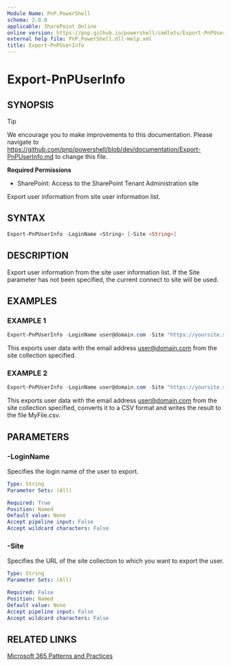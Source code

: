 ```yaml
---
Module Name: PnP.PowerShell
schema: 2.0.0
applicable: SharePoint Online
online version: https://pnp.github.io/powershell/cmdlets/Export-PnPUserInfo.html
external help file: PnP.PowerShell.dll-Help.xml
title: Export-PnPUserInfo
---
```

  
# Export-PnPUserInfo

## SYNOPSIS

> [!TIP]
> We encourage you to make improvements to this documentation. Please navigate to https://github.com/pnp/powershell/blob/dev/documentation/Export-PnPUserInfo.md to change this file.


**Required Permissions**

* SharePoint: Access to the SharePoint Tenant Administration site

Export user information from site user information list.

## SYNTAX

```powershell
Export-PnPUserInfo -LoginName <String> [-Site <String>]
```

## DESCRIPTION

Export user information from the site user information list. If the Site parameter has not been specified, the current connect to site will be used.


## EXAMPLES

### EXAMPLE 1
```powershell
Export-PnPUserInfo -LoginName user@domain.com -Site "https://yoursite.sharepoint.com/sites/team"
```

This exports user data with the email address user@domain.com from the site collection specified.

### EXAMPLE 2
```powershell
Export-PnPUserInfo -LoginName user@domain.com -Site "https://yoursite.sharepoint.com/sites/team" | ConvertTo-Csv | Out-File MyFile.csv
```

This exports user data with the email address user@domain.com from the site collection specified, converts it to a CSV format and writes the result to the file MyFile.csv.

## PARAMETERS

### -LoginName
Specifies the login name of the user to export.

```yaml
Type: String
Parameter Sets: (All)

Required: True
Position: Named
Default value: None
Accept pipeline input: False
Accept wildcard characters: False
```

### -Site
Specifies the URL of the site collection to which you want to export the user.

```yaml
Type: String
Parameter Sets: (All)

Required: False
Position: Named
Default value: None
Accept pipeline input: False
Accept wildcard characters: False
```

## RELATED LINKS

[Microsoft 365 Patterns and Practices](https://aka.ms/m365pnp)


